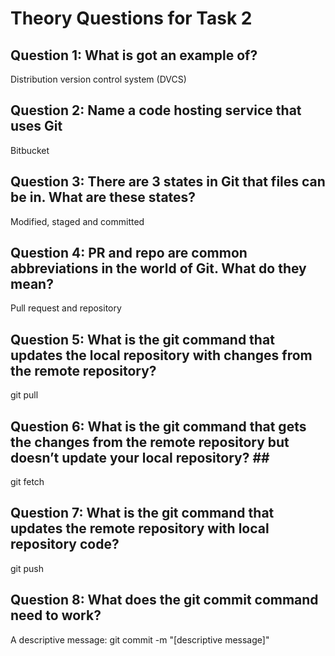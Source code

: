 # Theory Questions for Task 2 #

## Question 1: What is got an example of? ##
Distribution version control system (DVCS)

## Question 2: Name a code hosting service that uses Git ##
Bitbucket

## Question 3: There are 3 states in Git that files can be in. What are these states?  ##
Modified, staged and committed 

## Question 4: PR and repo are common abbreviations in the world of Git. What do they mean? ##
Pull request and repository

## Question 5: What is the git command that updates the local repository with changes from the remote repository? ##
git pull <remote>

## Question 6: What is the git command that gets the changes from the remote repository but doesn’t update your local repository? ##
git fetch <remote>

## Question 7: What is the git command that updates the remote repository with local repository code? ##
git push <remote> <branch>

## Question 8: What does the git commit command need to work? ##
A descriptive message:
git commit -m "[descriptive message]"
